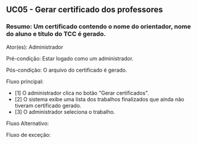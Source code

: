 ## UC05 -  Gerar certificado dos professores 

### Resumo: Um certificado contendo o nome do orientador, nome do aluno e título do TCC é gerado.

Ator(es): Administrador

Pré-condição: Estar logado como um administrador.

Pós-condição: O arquivo do certificado é gerado.

Fluxo principal:

- [1] O administrador clica no botão "Gerar certificados".
- [2] O sistema exibe uma lista dos trabalhos finalizados que ainda não tiveram certificado gerado.
- [3] O administrador seleciona o trabalho. 

Fluxo Alternativo:

Fluxo de exceção: 

